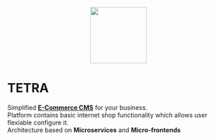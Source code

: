 <p align="center">
  <img width="128" height="128" src="https://github.com/user-attachments/assets/df5b3e07-38a4-40a7-8483-f1fed8338c7d">
</p>

# TETRA
Simplified [**E-Commerce CMS**](https://en.wikipedia.org/wiki/Comparison_of_shopping_cart_software) for your business. <br>
Platform contains basic internet shop functionality which allows user flexiable configure it. <br>
Architecture based on **Microservices** and **Micro-frontends**

